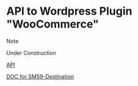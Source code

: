 # API to Wordpress Plugin "WooCommerce"

> [!NOTE]
> Under Construction

[API](https://woocommerce.github.io/woocommerce-rest-api-docs/#)

[DOC for SM59-Destination](https://github.com/abapGit/abapGit/issues/1841)

